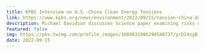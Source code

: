 ```yaml
---
title: KPBS Interview on U.S.-China Clean Energy Tensions
link: https://www.kpbs.org/news/environment/2022/09/15/tension-china-damage-efforts-address-climate-change
description: Michael Davidson discusses Science paper examining risks of decoupling from China
featured: false
img: https://pbs.twimg.com/profile_images/1084831986290548737/yrDI4zyB_400x400.jpg
date: 2022-09-15
---
```

